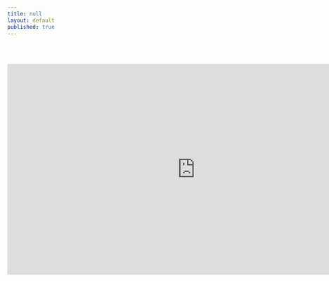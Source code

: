 ```yaml
---
title: null
layout: default
published: true
---
```

<br><br>
<center>

<iframe width="853" height="480" src="https://www.youtube-nocookie.com/embed/oEbEuaxonC0?rel=0&amp;showinfo=0vq=hd1080" frameborder="0" allowfullscreen></iframe>

</center>

